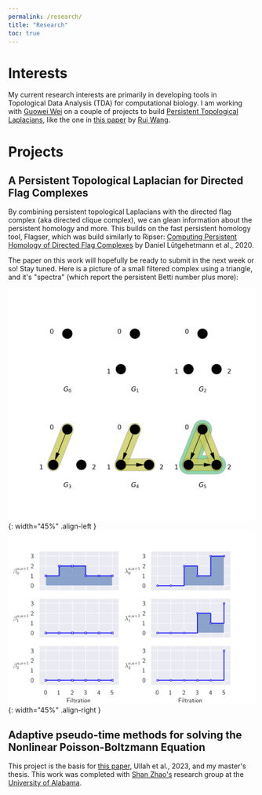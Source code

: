 ```yaml
---
permalink: /research/
title: "Research"
toc: true
---
```


# Interests

My current research interests are primarily in developing tools in Topological Data Analysis (TDA) for computational biology. I am working with [Guowei Wei](https://users.math.msu.edu/users/weig/) on a couple of projects to build [Persistent Topological Laplacians](https://www.youtube.com/watch?v=SIHirU11jqI), like the one in [this paper](https://users.math.msu.edu/users/weig/paper/p290.pdf) by [Rui Wang](https://wangru25.github.io/).

# Projects

## A Persistent Topological Laplacian for Directed Flag Complexes

By combining persistent topological Laplacians with the directed flag complex (aka directed clique complex), we can glean information about the persistent homology and more. This builds on the fast persistent homology tool, Flagser, which was build similarly to Ripser: [Computing Persistent Homology of Directed Flag Complexes](https://doi.org/10.3390/a13010019) by Daniel Lütgehetmann et al., 2020.

The paper on this work will hopefully be ready to submit in the next week or so! Stay tuned. Here is a picture of a small filtered complex using a triangle, and it's "spectra" (which report the persistent Betti number plus more):

![image-left](/assets/images/filtered_triangle.png){: width="45%" .align-left } ![image-right](/assets/images/filtered_triangle_spectra.png){: width="45%" .align-right }

## Adaptive pseudo-time methods for solving the Nonlinear Poisson-Boltzmann Equation

This project is the basis for [this paper](https://dx.doi.org/10.4310/CIS.2021.v21.n1.a5), Ullah et al., 2023, and my master's thesis. This work was completed with [Shan Zhao's](http://szhao.people.ua.edu/) research group at the [University of Alabama](http://www.math.ua.edu/). 